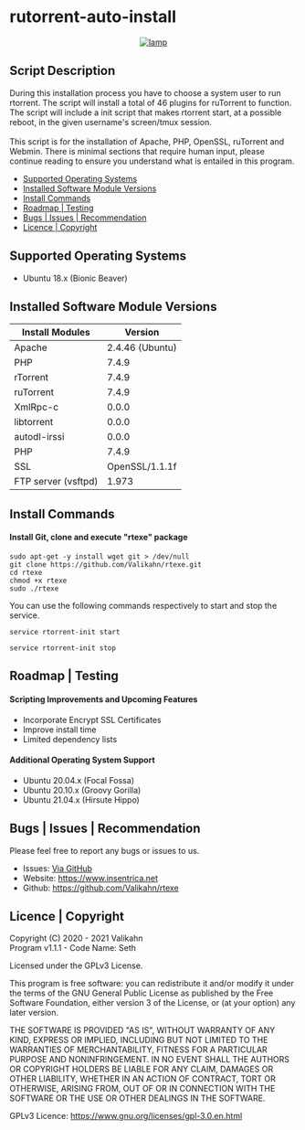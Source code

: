 # rutorrent-auto-install
<div align="center">
    <a href="https://insentrica.net/" target="_blank">
        <img alt="lamp" src="https://github.com/Valikahn/rutorrent-auto-install/blob/main/img/logo.PNG?raw=true">
    </a>
</div>

## Script Description
During this installation process you have to choose a system user to run rtorrent.  The script will install a total of 46 plugins for ruTorrent to function.  The script will include a init script that makes rtorrent start, at a possible reboot, in the given username's screen/tmux session.<br /><br />
This script is for the installation of Apache, PHP, OpenSSL, ruTorrent and Webmin.  There is minimal sections that require human input, please continue reading to ensure you understand what is entailed in this program.

* [Supported Operating Systems](#supported-operating-systems)
* [Installed Software Module Versions](#installed-software-module-versions)
* [Install Commands](#install-commands)
* [Roadmap | Testing](#roadmap--testing)
* [Bugs | Issues | Recommendation](#bugs--issues--recommendation)
* [Licence | Copyright](#licence--copyright)

## Supported Operating Systems

* Ubuntu 18.x (Bionic Beaver)

## Installed Software Module Versions
| Install Modules               | Version
|-------------------------------|-------------------------------|
| Apache                        | 2.4.46 (Ubuntu)
| PHP                           | 7.4.9
| rTorrent                      | 7.4.9
| ruTorrent                     | 7.4.9
| XmlRpc-c                      | 0.0.0
| libtorrent                    | 0.0.0
| autodl-irssi                  | 0.0.0
| PHP                           | 7.4.9
| SSL                           | OpenSSL/1.1.1f
| FTP server (vsftpd)           | 1.973

## Install Commands
#### Install Git, clone and execute "rtexe" package
```
sudo apt-get -y install wget git > /dev/null
git clone https://github.com/Valikahn/rtexe.git
cd rtexe
chmod +x rtexe
sudo ./rtexe
```
You can use the following commands respectively to start and stop the service.
```
service rtorrent-init start
```
```
service rtorrent-init stop
```

## Roadmap | Testing
#### Scripting Improvements and Upcoming Features
* Incorporate Encrypt SSL Certificates
* Improve install time
* Limited dependency lists

#### Additional Operating System Support
* Ubuntu 20.04.x (Focal Fossa)
* Ubuntu 20.10.x (Groovy Gorilla)
* Ubuntu 21.04.x (Hirsute Hippo)

## Bugs | Issues | Recommendation
Please feel free to report any bugs or issues to us.
* Issues:  <a href="https://github.com/Valikahn/rtexe/issues">Via GitHub</a>
* Website:  https://www.insentrica.net
* Github:   https://github.com/Valikahn/rtexe

## Licence | Copyright
Copyright (C) 2020 - 2021 Valikahn<br />
Program v1.1.1 - Code Name: Seth<br />

Licensed under the GPLv3 License.

This program is free software: you can redistribute it and/or modify it under the terms of the GNU General Public License as published by the Free Software Foundation, either version 3 of the License, or (at your option) any later version.

THE SOFTWARE IS PROVIDED "AS IS", WITHOUT WARRANTY OF ANY KIND, EXPRESS OR IMPLIED, INCLUDING BUT NOT LIMITED TO THE WARRANTIES OF MERCHANTABILITY, FITNESS FOR A PARTICULAR PURPOSE AND NONINFRINGEMENT. IN NO EVENT SHALL THE AUTHORS OR COPYRIGHT HOLDERS BE LIABLE FOR ANY CLAIM, DAMAGES OR OTHER LIABILITY, WHETHER IN AN ACTION OF CONTRACT, TORT OR OTHERWISE, ARISING FROM, OUT OF OR IN CONNECTION WITH THE SOFTWARE OR THE USE OR OTHER DEALINGS IN THE SOFTWARE.

GPLv3 Licence:  https://www.gnu.org/licenses/gpl-3.0.en.html 
